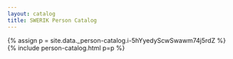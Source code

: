 ```yaml
---
layout: catalog
title: SWERIK Person Catalog
---
```

{% assign p = site.data._person-catalog.i-5hYyedyScwSwawm74j5rdZ %}
{% include person-catalog.html p=p %}

